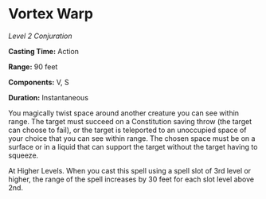 # Vortex Warp

_Level 2 Conjuration_

**Casting Time:** Action

**Range:** 90 feet

**Components:** V, S

**Duration:** Instantaneous

You magically twist space around another creature you can see within range. The target must succeed on a Constitution saving throw (the target can choose to fail), or the target is teleported to an unoccupied space of your choice that you can see within range. The chosen space must be on a surface or in a liquid that can support the target without the target having to squeeze.

At Higher Levels. When you cast this spell using a spell slot of 3rd level or higher, the range of the spell increases by 30 feet for each slot level above 2nd.
